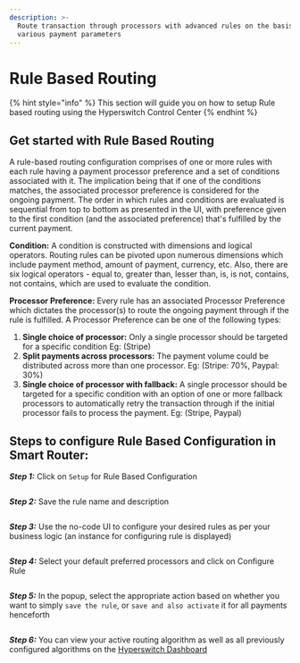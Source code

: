 ```yaml
---
description: >-
  Route transaction through processors with advanced rules on the basis of
  various payment parameters
---
```


# Rule Based Routing

{% hint style="info" %}
This section will guide you on how to setup Rule based routing using the Hyperswitch Control Center
{% endhint %}

## Get started with Rule Based Routing

A rule-based routing configuration comprises of one or more rules with each rule having a payment processor preference and a set of conditions associated with it. The implication being that if one of the conditions matches, the associated processor preference is considered for the ongoing payment. The order in which rules and conditions are evaluated is sequential from top to bottom as presented in the UI, with preference given to the first condition (and the associated preference) that's fulfilled by the current payment.

**Condition:** A condition is constructed with dimensions and logical operators. Routing rules can be pivoted upon numerous dimensions which include payment method, amount of payment, currency, etc. Also, there are six logical operators - equal to, greater than, lesser than, is, is not, contains, not contains, which are used to evaluate the condition.

**Processor Preference:** Every rule has an associated Processor Preference which dictates the processor(s) to route the ongoing payment through if the rule is fulfilled. A Processor Preference can be one of the following types:

1. **Single choice of processor:** Only a single processor should be targeted for a specific condition Eg: (Stripe)
2. **Split payments across processors:** The payment volume could be distributed across more than one processor. Eg: (Stripe: 70%, Paypal: 30%)
3. **Single choice of processor with fallback:** A single processor should be targeted for a specific condition with an option of one or more fallback processors to automatically retry the transaction through if the initial processor fails to process the payment. Eg: (Stripe, Paypal)

## Steps to configure Rule Based Configuration in Smart Router:

_**Step 1:**_ Click on `Setup` for Rule Based Configuration

<figure><img src="../../../.gitbook/assets/Astep1-smartrouter.png" alt=""><figcaption></figcaption></figure>

_**Step 2:**_ Save the rule name and description

<figure><img src="../../../.gitbook/assets/Astep2-smartrouter.png" alt=""><figcaption></figcaption></figure>

_**Step 3:**_ Use the no-code UI to configure your desired rules as per your business logic (an instance for configuring rule is displayed)

<figure><img src="../../../.gitbook/assets/Astep3-smartrouter.png" alt=""><figcaption></figcaption></figure>

_**Step 4:**_ Select your default preferred processors and click on Configure Rule

<figure><img src="../../../.gitbook/assets/Astep4-smartrouter.png" alt=""><figcaption></figcaption></figure>

_**Step 5:**_ In the popup, select the appropriate action based on whether you want to simply `save the rule`, or `save and also activate` it for all payments henceforth

<figure><img src="../../../.gitbook/assets/Astep5-smartrouter.png" alt=""><figcaption></figcaption></figure>

_**Step 6:**_ You can view your active routing algorithm as well as all previously configured algorithms on the [Hyperswitch Dashboard](https://app.hyperswitch.io/routing)

<figure><img src="../../../.gitbook/assets/Astep6-smartrouter.png" alt=""><figcaption></figcaption></figure>
